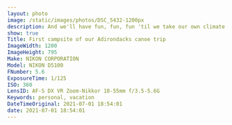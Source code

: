 ```yaml
---
layout: photo
image: /static/images/photos/DSC_5432-1200px
description: And we'll have fun, fun, fun 'til we take our own climate awayyyy
show: true
Title: First campsite of our Adirondacks canoe trip
ImageWidth: 1200
ImageHeight: 795
Make: NIKON CORPORATION
Model: NIKON D5100
FNumber: 5.6
ExposureTime: 1/125
ISO: 360
LensID: AF-S DX VR Zoom-Nikkor 18-55mm f/3.5-5.6G
Keywords: personal, vacation
DateTimeOriginal: 2021-07-01 18:54:01
date: 2021-07-01 18:54:01
---
```

